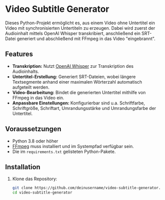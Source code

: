 # Video Subtitle Generator

Dieses Python-Projekt ermöglicht es, aus einem Video ohne Untertitel ein Video mit synchronisierten Untertiteln zu erzeugen. Dabei wird zuerst der Audioinhalt mittels OpenAI Whisper transkribiert, anschließend ein SRT-Datei generiert und abschließend mit FFmpeg in das Video "eingebrannt".

## Features

- **Transkription:** Nutzt [OpenAI Whisper](https://github.com/openai/whisper) zur Transkription des Audioinhalts.
- **Untertitel-Erstellung:** Generiert SRT-Dateien, wobei längere Textsegmente anhand einer maximalen Wörterzahl automatisch aufgeteilt werden.
- **Video-Bearbeitung:** Bindet die generierten Untertitel mithilfe von FFmpeg in das Video ein.
- **Anpassbare Einstellungen:** Konfigurierbar sind u.a. Schriftfarbe, Schriftgröße, Schriftart, Umrandungsstärke und Umrandungsfarbe der Untertitel.

## Voraussetzungen

- Python 3.8 oder höher
- [FFmpeg](https://ffmpeg.org/download.html) muss installiert und im Systempfad verfügbar sein.
- Die im `requirements.txt` gelisteten Python-Pakete.

## Installation

1. Klone das Repository:

   ```bash
   git clone https://github.com/deinusername/video-subtitle-generator.git
   cd video-subtitle-generator
